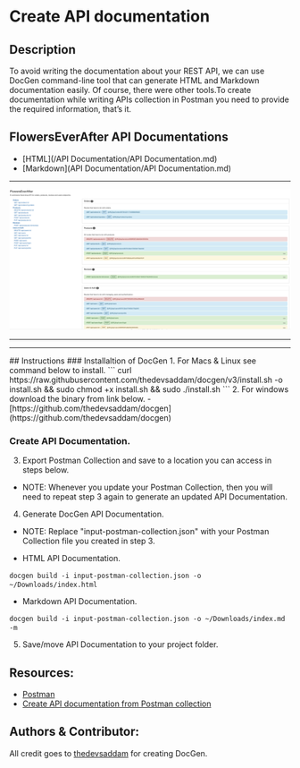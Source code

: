 # Create API documentation

## Description
To avoid writing the documentation about your REST API, we can use DocGen command-line tool that can generate HTML and Markdown documentation easily. Of course, there were other tools.To create documentation while writing APIs collection in Postman you need to provide the required information, that’s it.

## FlowersEverAfter API Documentations
- [HTML](/API Documentation/API Documentation.md)
- [Markdown](API Documentation/API Documentation.md)
<hr/>
<p align="center">
  <img src="/API Documentation/api.png">
</p>
<hr/>
<hr/>
## Instructions
### Installaltion of DocGen
1. For Macs & Linux see command below to install.
```
curl https://raw.githubusercontent.com/thedevsaddam/docgen/v3/install.sh -o install.sh && sudo chmod +x install.sh && sudo ./install.sh
```
2. For windows download the binary from link below.
- [https://github.com/thedevsaddam/docgen](https://github.com/thedevsaddam/docgen)

### Create API Documentation. 
3. Export Postman Collection and save to a location you can access in steps below.
- NOTE: Whenever you update your Postman Collection, then you will need to repeat step 3 again to generate an updated API Documentation.

4. Generate DocGen API Documentation. 
- NOTE: Replace "input-postman-collection.json" with your Postman Collection file you created in step 3.

- HTML API Documentation. 
```
docgen build -i input-postman-collection.json -o ~/Downloads/index.html
```

- Markdown API Documentation.
```
docgen build -i input-postman-collection.json -o ~/Downloads/index.md -m
```

5. Save/move API Documentation to your project folder. 

## Resources:
- [Postman](https://www.postman.com/api-documentation-tool/)
- [Create API documentation from Postman collection](https://thedevsaddam.medium.com/create-api-documentation-from-postman-collection-d40540582155)

## Authors & Contributor:
All credit goes to [thedevsaddam](https://github.com/thedevsaddam/docgen) for creating DocGen.